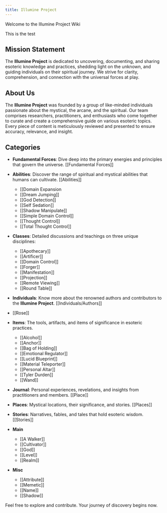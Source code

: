 ```yaml
---
title: Illumine Project
---
```


Welcome to the Illumine Project Wiki

This is the test

## Mission Statement
The **Illumine Project** is dedicated to uncovering, documenting, and sharing esoteric knowledge and practices, shedding light on the unknown, and guiding individuals on their spiritual journey. We strive for clarity, comprehension, and connection with the universal forces at play.

## About Us
The **Illumine Project** was founded by a group of like-minded individuals passionate about the mystical, the arcane, and the spiritual. Our team comprises researchers, practitioners, and enthusiasts who come together to curate and create a comprehensive guide on various esoteric topics. Every piece of content is meticulously reviewed and presented to ensure accuracy, relevance, and insight.

## Categories

- **Fundamental Forces**: Dive deep into the primary energies and principles that govern the universe. [[Fundamental Forces]]
  
- **Abilities**: Discover the range of spiritual and mystical abilities that humans can cultivate. [[Abilities]]
  - [[Domain Expansion
  - [[Dream Jumping]]
  - [[God Detection]]
  - [[Self Sedation]]
  - [[Shadow Manipulate]]
  - [[Simple Domain Control]]
  - [[Thought Control]]
  - [[Total Thought Control]]
- **Classes**: Detailed discussions and teachings on three unique disciplines:
  - [[Apothecary]]
  - [[Artificer]]
  - [[Domain Control]]
  - [[Forger]]
  - [[Manifestation]]
  - [[Projection]]
  - [[Remote Viewing]]
  - [[Round Table]]

- **Individuals**: Know more about the renowned authors and contributors to the **Illumine Project**. [[Individuals/Authors]]
 - [[Rose]]

- **Items**: The tools, artifacts, and items of significance in esoteric practices.
  - [[Alcohol]]
  - [[Anchor]]
  - [[Bag of Holding]]
  - [[Emotional Regulator]]
  - [[Lucid Blueprint]]
  - [[Material Teleporter]]
  - [[Personal Altar]]
  - [[Tyler Durden]]
  - [[Wand]] 
- **Journal**: Personal experiences, revelations, and insights from practitioners and members. [[Place]]
  
- **Places**: Mystical locations, their significance, and stories. [[Places]]
  
- **Stories**: Narratives, fables, and tales that hold esoteric wisdom. [[Stories]]

- **Main**
  - [[A Walker]]
  - [[Cultivator]]
  - [[God]]
  - [[Level]]
  - [[Realm]]

- **Misc**
  - [[Attribute]]
  - [[Memetic]]
  - [[Name]]
  - [[Shadow]]

Feel free to explore and contribute. Your journey of discovery begins now.

